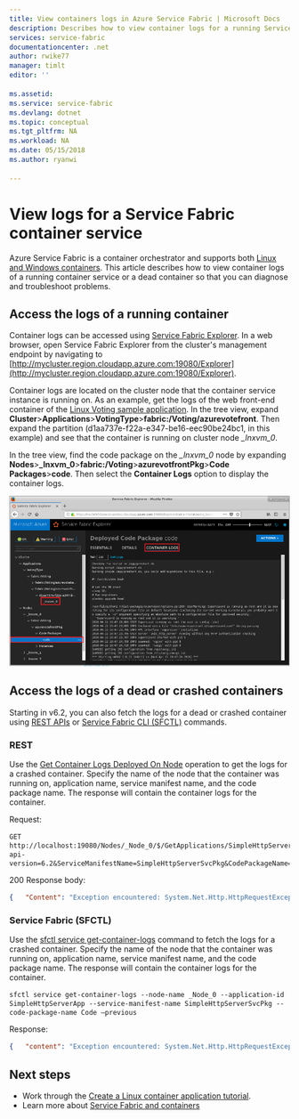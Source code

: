 ```yaml
---
title: View containers logs in Azure Service Fabric | Microsoft Docs
description: Describes how to view container logs for a running Service Fabric container services using Service Fabric Explorer.
services: service-fabric
documentationcenter: .net
author: rwike77
manager: timlt
editor: ''

ms.assetid: 
ms.service: service-fabric
ms.devlang: dotnet
ms.topic: conceptual
ms.tgt_pltfrm: NA
ms.workload: NA
ms.date: 05/15/2018
ms.author: ryanwi

---
```

# View logs for a Service Fabric container service
Azure Service Fabric is a container orchestrator and supports both [Linux and Windows containers](service-fabric-containers-overview.md).  This article describes how to view container logs of a running container service or a dead container so that you can diagnose and troubleshoot problems.

## Access the logs of a running container
Container logs can be accessed using [Service Fabric Explorer](service-fabric-visualizing-your-cluster.md).  In a web browser, open Service Fabric Explorer from the cluster's management endpoint by navigating to [http://mycluster.region.cloudapp.azure.com:19080/Explorer](http://mycluster.region.cloudapp.azure.com:19080/Explorer).  

Container logs are located on the cluster node that the container service instance is running on. As an example, get the logs of the web front-end container of the [Linux Voting sample application](service-fabric-quickstart-containers-linux.md). In the tree view, expand **Cluster**>**Applications**>**VotingType**>**fabric:/Voting/azurevotefront**.  Then expand the partition (d1aa737e-f22a-e347-be16-eec90be24bc1, in this example) and see that the container is running on cluster node *_lnxvm_0*.

In the tree view, find the code package on the *_lnxvm_0* node by expanding **Nodes**>**_lnxvm_0**>**fabric:/Voting**>**azurevotfrontPkg**>**Code Packages**>**code**.  Then select the **Container Logs** option to display the container logs.

![Service Fabric platform][Image1]

## Access the logs of a dead or crashed containers
Starting in v6.2, you can also fetch the logs for a dead or crashed container using [REST APIs](/rest/api/servicefabric/sfclient-index) or [Service Fabric CLI (SFCTL)](service-fabric-cli.md) commands.

### REST
Use the [Get Container Logs Deployed On Node](/rest/api/servicefabric/sfclient-api-getcontainerlogsdeployedonnode) operation to get the logs for a crashed container. Specify the name of the node that the container was running on, application name, service manifest name, and the code package name. The response will contain the container logs for the container.

Request:
```
GET http://localhost:19080/Nodes/_Node_0/$/GetApplications/SimpleHttpServerApp/$/GetCodePackages/$/ContainerLogs?api-version=6.2&ServiceManifestName=SimpleHttpServerSvcPkg&CodePackageName=Code&Previous=true  
```

200 Response body:
```json
{   "Content": "Exception encountered: System.Net.Http.HttpRequestException: Response status code does not indicate success: 500 (Internal Server Error).\r\n\tat System.Net.Http.HttpResponseMessage.EnsureSuccessStatusCode()\r\n" } 
```

### Service Fabric (SFCTL)
Use the [sfctl service get-container-logs](service-fabric-sfctl-service.md) command to fetch the logs for a crashed container.  Specify the name of the node that the container was running on, application name, service manifest name, and the code package name. The response will contain the container logs for the container.

```
sfctl service get-container-logs --node-name _Node_0 --application-id SimpleHttpServerApp --service-manifest-name SimpleHttpServerSvcPkg --code-package-name Code –previous
```
Response:
```json
{   "content": "Exception encountered: System.Net.Http.HttpRequestException: Response status code does not indicate success: 500 (Internal Server Error).\r\n\tat System.Net.Http.HttpResponseMessage.EnsureSuccessStatusCode()\r\n" }
```

## Next steps
- Work through the [Create a Linux container application tutorial](service-fabric-tutorial-create-container-images.md).
- Learn more about [Service Fabric and containers](service-fabric-containers-overview.md)

[Image1]: media/service-fabric-containers-view-logs/view-container-logs-sfx.png
